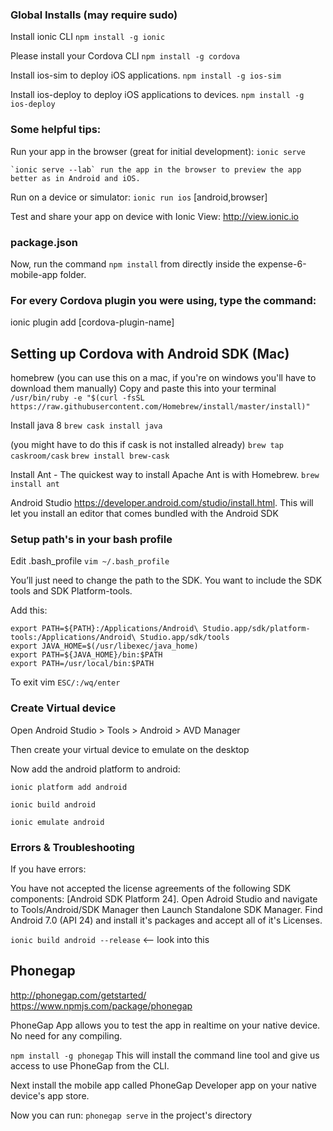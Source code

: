 ### Global Installs (may require sudo)

Install ionic CLI
`npm install -g ionic`

Please install your Cordova CLI
`npm install -g cordova`

Install ios-sim to deploy iOS applications.
`npm install -g ios-sim`

Install ios-deploy to deploy iOS applications to devices.
`npm install -g ios-deploy`

### Some helpful tips:

Run your app in the browser (great for initial development):
  `ionic serve`

	`ionic serve --lab` run the app in the browser to preview the app better as in Android and iOS.

Run on a device or simulator:
  `ionic run ios` [android,browser]

Test and share your app on device with Ionic View:
  http://view.ionic.io

### package.json
Now, run the command `npm install` from directly inside the expense-6-mobile-app folder.

### For every Cordova plugin you were using, type the command:

ionic plugin add [cordova-plugin-name]

## Setting up Cordova with Android SDK (Mac)

homebrew (you can use this on a mac, if you're on windows you'll have to download them manually) Copy and paste this into your terminal
`/usr/bin/ruby -e "$(curl -fsSL https://raw.githubusercontent.com/Homebrew/install/master/install)"`

Install java 8
`brew cask install java`

(you might have to do this if cask is not installed already)
`brew tap caskroom/cask`
`brew install brew-cask`

Install Ant - The quickest way to install Apache Ant is with Homebrew.
`brew install ant`

Android Studio https://developer.android.com/studio/install.html. This will let you install an editor that comes bundled with the Android SDK

### Setup path's in your bash profile
Edit .bash_profile
`vim ~/.bash_profile`

You’ll just need to change the path to the SDK. You want to include the SDK tools and SDK Platform-tools.

Add this:

```
export PATH=${PATH}:/Applications/Android\ Studio.app/sdk/platform-tools:/Applications/Android\ Studio.app/sdk/tools
export JAVA_HOME=$(/usr/libexec/java_home)
export PATH=${JAVA_HOME}/bin:$PATH
export PATH=/usr/local/bin:$PATH
```

To exit vim `ESC/:/wq/enter`

### Create Virtual device
Open Android Studio > Tools > Android > AVD Manager

Then create your virtual device to emulate on the desktop

Now add the android platform to android:

`ionic platform add android`

`ionic build android`

`ionic emulate android`

### Errors & Troubleshooting
If you have errors:

You have not accepted the license agreements of the following SDK components: [Android SDK Platform 24].
Open Adroid Studio and navigate to Tools/Android/SDK Manager then Launch Standalone SDK Manager. Find Android 7.0 (API 24) and install it's packages and accept all of it's Licenses.

`ionic build android --release` <-- look into this

## Phonegap
http://phonegap.com/getstarted/
https://www.npmjs.com/package/phonegap

PhoneGap App allows you to test the app in realtime on your native device. No need for any compiling.

`npm install -g phonegap`
This will install the command line tool and give us access to use PhoneGap from the CLI.

Next install the mobile app called PhoneGap Developer app on your native device's app store.

Now you can run:
`phonegap serve` in the project's directory
